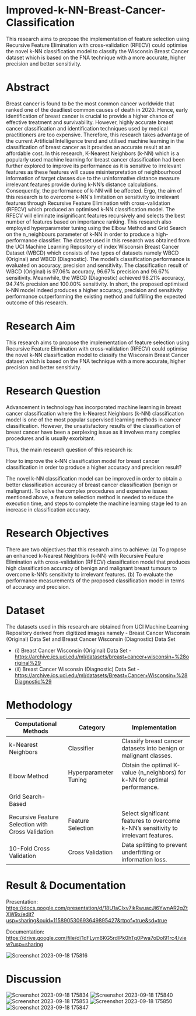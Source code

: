 # Improved-k-NN-Breast-Cancer-Classification
This research aims to propose the implementation of feature selection using Recursive Feature Elimination with cross-validation (RFECV) could optimise the novel k-NN classification model to classify the Wisconsin Breast Cancer dataset which is based on the FNA technique with a more accurate, higher precision and better sensitivity.


# Abstract
Breast cancer is found to be the most common cancer worldwide that ranked one of the deadliest common causes of death in 2020. Hence, early identification of breast cancer is crucial to provide a higher chance of effective treatment and survivability. However, highly accurate breast cancer classification and identification techniques used by medical practitioners are too expensive. Therefore, this research takes advantage of the current Artificial Intelligence trend and utilised machine learning in the classification of breast cancer as it provides an accurate result at an affordable cost. In this research, K-Nearest Neighbors (k-NN) which is a popularly used machine learning for breast cancer classification had been further explored to improve its performance as it is sensitive to irrelevant features as these features will cause misinterpretation of neighbourhood information of target classes due to the uninformative distance measure irrelevant features provide during k-NN’s distance calculations. Consequently, the performance of k-NN will be affected. Ergo, the aim of this research is to overcome k-NN's limitation on sensitivity to irrelevant features through Recursive Feature Elimination with cross-validation (RFECV) which produced an optimised k-NN classification model. The RFECV will eliminate insignificant features recursively and selects the best number of features based on importance ranking. This research also employed hyperparameter tuning using the Elbow Method and Grid Search on the n_neighbours parameter of k-NN in order to produce a high-performance classifier. The dataset used in this research was obtained from the UCI Machine Learning Repository of index Wisconsin Breast Cancer Dataset (WBCD) which consists of two types of datasets namely WBCD (Original) and WBCD (Diagnostic). The model’s classification performance is evaluated on accuracy, precision and sensitivity. The classification result of WBCD (Original) is 97.06% accuracy, 96.67% precision and 96.67% sensitivity. Meanwhile, the WBCD (Diagnostic) achieved 98.21% accuracy, 94.74% precision and 100.00% sensitivity. In short, the proposed optimised k-NN model indeed produces a higher accuracy, precision and sensitivity performance outperforming the existing method and fulfilling the expected outcome of this research. 

# Research Aim
This research aims to propose the implementation of feature selection using Recursive Feature Elimination with cross-validation (RFECV) could optimise the novel k-NN classification model to classify the Wisconsin Breast Cancer dataset which is based on the FNA technique with a more accurate, higher precision and better sensitivity.
 
 
# Research Question
Advancement in technology has incorporated machine learning in breast cancer classification where the k-Nearest Neighbors (k-NN) classification model is one of the most popular supervised learning methods in cancer classification. However, the unsatisfactory results of the classification of breast cancer have been a perplexing issue as it involves many complex procedures and is usually exorbitant. 

   Thus, the main research question of this research is:

   How to improve the k-NN classification model for breast cancer classification in order to produce a higher accuracy and precision result?

The novel k-NN classification model can be improved in order to obtain a better classification accuracy of breast cancer classification (benign or malignant). To solve the complex procedures and expensive issues mentioned above, a feature selection method is needed to reduce the execution time, and steps to complete the machine learning stage led to an increase in classification accuracy.


# Research Objectives
There are two objectives that this research aims to achieve:
(a)	To propose an enhanced k-Nearest Neighbors (k-NN) with Recursive Feature Elimination with cross-validation (RFECV) classification model that produces high classification accuracy of benign and malignant breast tumours to overcome k-NN’s sensitivity to irrelevant features.
(b)	To evaluate the performance measurements of the proposed classification model in terms of accuracy and precision.

# Dataset
The datasets used in this research are obtained from UCI Machine Learning Repository derived from digitized images namely - Breast Cancer Wisconsin (Original) Data Set and Breast Cancer Wisconsin (Diagnostic) Data Set

* (i)	Breast Cancer Wisconsin (Original) Data Set - https://archive.ics.uci.edu/ml/datasets/breast+cancer+wisconsin+%28original%29
* (ii)	Breast Cancer Wisconsin (Diagnostic) Data Set - https://archive.ics.uci.edu/ml/datasets/Breast+Cancer+Wisconsin+%28Diagnostic%29


# Methodology
| Computational Methods                             | Category              | Implementation                                                                     |
|---------------------------------------------------|-----------------------|------------------------------------------------------------------------------------|
| k-Nearest Neighbors                               | Classifier            | Classify breast cancer datasets into benign or malignant classes.                  |
| Elbow Method                                      | Hyperparameter Tuning | Obtain the optimal K-value (n_neighbors) for k-NN for optimal performance.         |
| Grid Search-Based                                 |                       |                                                                                    |
| Recursive Feature Selection with Cross Validation | Feature Selection     | Select significant features to overcome k-NN’s sensitivity to irrelevant features. |
| 10-Fold Cross Validation                          | Cross Validation      | Data splitting to prevent underfitting or information loss.                        |

# Result & Documentation
Presentation: https://docs.google.com/presentation/d/18U1aClxv7ikRwuacJi6YwnAR2gZtXW9x/edit?usp=sharing&ouid=115890530693649895427&rtpof=true&sd=true

Documentation: https://drive.google.com/file/d/1dFLym6KG5rdlPk0hTq0Pwa7oDol91rc4/view?usp=sharing

![Screenshot 2023-09-18 175816](https://github.com/nyookie/Improved-k-NN-Breast-Cancer-Classification/assets/87058822/670a8a70-d7dc-42cd-9a7b-c94235921241)

# Discussion
![Screenshot 2023-09-18 175834](https://github.com/nyookie/Improved-k-NN-Breast-Cancer-Classification/assets/87058822/078c491a-0bd5-463e-8ecf-ee97b747b420)
![Screenshot 2023-09-18 175840](https://github.com/nyookie/Improved-k-NN-Breast-Cancer-Classification/assets/87058822/542ba8ba-f128-486f-b27d-d3a8889337a6)
![Screenshot 2023-09-18 175853](https://github.com/nyookie/Improved-k-NN-Breast-Cancer-Classification/assets/87058822/e97f2239-c421-4cb6-ba36-6a42166729c9)
![Screenshot 2023-09-18 175850](https://github.com/nyookie/Improved-k-NN-Breast-Cancer-Classification/assets/87058822/5e365889-60c4-48b1-9e65-227cc8d17b1a)
![Screenshot 2023-09-18 175847](https://github.com/nyookie/Improved-k-NN-Breast-Cancer-Classification/assets/87058822/48597175-83a6-46be-a747-1cd761f21891)





